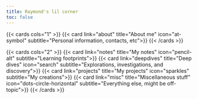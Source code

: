 ```yaml
---
title: Raymond's lil corner
toc: false
---
```



{{< cards cols="1" >}}
  {{< card link="about" title="About me" icon="at-symbol" subtitle="Personal information, contacts, etc">}}
{{< /cards >}}

{{< cards cols="2" >}}
  {{< card link="notes" title="My notes" icon="pencil-alt" subtitle="Learning footprints">}}
  {{< card link="deepdives" title="Deep dives" icon="search" subtitle="Explorations, investigations, and discovery">}}
  {{< card link="projects" title="My projects" icon="sparkles" subtitle="My creations">}}
  {{< card link="misc" title="Miscellaneous stuff" icon="dots-circle-horizontal" subtitle="Everything else, might be off-topic">}}
{{< /cards >}}
